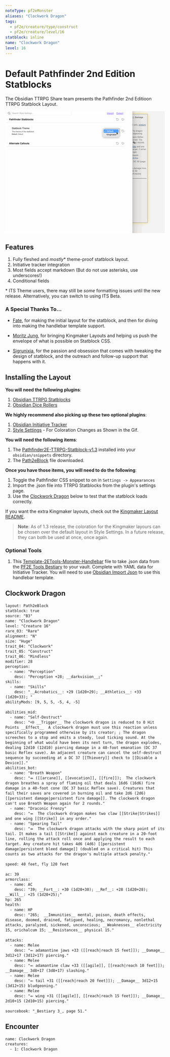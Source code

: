```yaml
---
noteType: pf2eMonster
aliases: "Clockwork Dragon"
tags: 
  - pf2e/creature/type/construct
  - pf2e/creature/level/16
statblock: inline
name: "Clockwork Dragon"
level: 16
---
```


# Default Pathfinder 2nd Edition Statblocks

The Obsidian TTRPG Share team presents the Pathfinder 2nd Editioon TTRPG Statblock Layout.

![Release 1.3 of PF2E - Stylesettings](../Default_Layouts/_attachments/PF2E-1.3-StyleSettings.gif)

## Features

1. Fully fleshed and *mostly*\* theme-proof statblock layout.
2. Initiative tracker integration
3. Most fields accept markdown (But do not use asterisks, use underscores!)
4. Conditional fields

\* ITS Theme users, there may still be *some* formatting issues until the new release. Alternatively, you can switch to using ITS Beta.

### A Special Thanks To...

- [Fate](https://github.com/Fatebreak), for making the initial layout for the statblock, and then for diving into making the handlebar template support.

- [Moritz Jung](https://github.com/mProjectsCode), for bringing Kingmaker Layouts and helping us push the envelope of what is possible on Statblock CSS. 

- [Sigrunixia](https://github.com/sigrunixia), for the passion and obsession that comes with tweaking the design of statblock, and the outreach and follow-up support that happens with it.

## Installing the Layout

**You will need the following plugins**:
1. [Obsidian TTRPG Statblocks](https://github.com/valentine195/obsidian-5e-statblocks)
2. [Obsidian Dice Rollers](https://github.com/valentine195/obsidian-dice-roller)

**We highly recommend also picking up these two optional plugins**:
1. [Obsidian Initiative Tracker](https://github.com/valentine195/obsidian-initiative-tracker)
2. [Style Settings](https://github.com/mgmeyers/obsidian-style-settings) - For Coloration Changes as Shown in the Gif.

**You will need the following items**:
1. The [Pathfinder2E-TTRPG-Statblock-v1.3](../Default_Layouts/_attachments/Pathfinder2E-TTRPG-Statblock-v1.3.css) installed into your `obsidian/snippets` directory.
2. The [Path2eBlock](_attachments/Path2eBlock.json) file downloaded.

**Once you have those items, you will need to do the following**:
1. Toggle the Pathfinder CSS snippet to on in `Settings -> Appearances`
2. Import the .json file into TTRPG Statblocks from the plugin's settings page. 
3. Use the [Clockwork Dragon](README-PF2E-Default-Layout.md#Clockwork%20Dragon) below to test that the statblock loads correctly.

If you want the extra Kingmaker layouts, check out the [Kingmaker Layout README](../Kingmaker_Layouts/README-PF2E-Kingmaker-Layouts.md). 

> **Note**: As of 1.3 release, the coloration for the Kingmaker layours can be chosen over the default layout in Style Settings. In a future release, they can both be used at once, once again. 

### Optional Tools

1. This [Template-2ETools-Monster-Handlebar](Template-2ETools-Monster-Handlebar.md) file to take .json data from the [PF2E Tools Bestiary](https://pf2etools.com/bestiary.html#aapoph%20serpentfolk_b2) to your vault. Complete with YAML data for Initiative Tracker. You will need to use [Obsidian Import Json](https://github.com/farling42/obsidian-import-json) to use this handlebar template.

## Clockwork Dragon

```statblock
layout: Path2eBlock
statblock: true
source: "B3"
name: "Clockwork Dragon"
level: "Creature 16"
rare_03: "Rare"
alignment: "N"
size: "Huge"
trait_04: "Clockwork"
trait_05: "Construct"
trait_06: "Mindless"
modifier: 28
perception:
  - name: "Perception"
    desc: "Perception +28; __darkvision__;"
skills:
  - name: "Skills"
    desc: "__Acrobatics__: +29 (1d20+29); __Athletics__: +33 (1d20+33); "
abilityMods: [9, 5, 5, -5, 4, -5]

abilities_mid:
  - name: "Self-Destruct"
    desc: "⬲ __Trigger__ The clockwork dragon is reduced to 0 Hit Points __Effect__  A clockwork dragon must use this reaction unless specifically programmed otherwise by its creator; ; The dragon screeches to a stop and emits a steady, loud ticking sound. At the beginning of what would have been its next turn, the dragon explodes, dealing 12d10 (12d10) piercing damage in a 40-foot emanation (DC 37 basic Reflex save). An adjacent creature can cancel the self-destruct sequence by succeeding at a DC 37 [[Thievery]] check to [[Disable a Device]]."
abilities_bot:
  - name: "Breath Weapon"
    desc: "⬺ ([[arcane]], [[evocation]], [[fire]]);  The clockwork dragon breathes a spray of flaming oil that deals 16d6 (16d6) fire damage in a 40-foot cone (DC 37 basic Reflex save). Creatures that fail their saves are covered in burning oil and take 2d6 (2d6) [[persistent damage|persistent fire damage]]. The clockwork dragon can't use Breath Weapon again for 2 rounds."
  - name: "Draconic Frenzy"
    desc: "⬺  The clockwork dragon makes two claw [[Strike|Strikes]] and one wing [[Strike]] in any order."
  - name: "Spearing Tail"
    desc: "⬺  The clockwork dragon attacks with the sharp point of its tail. It makes a tail [[Strike]] against each creature in a 20-foot line, rolling the attack roll once and applying the result to each target. Any creature hit takes 4d6 (4d6) [[persistent damage|persistent bleed damage]] (doubled on a critical hit) This counts as two attacks for the dragon's multiple attack penalty."

speed: 40 feet, fly 120 feet

ac: 39
armorclass:
  - name: AC
    desc: "39; __Fort__: +30 (1d20+30); __Ref__: +28 (1d20+28); __Will__: +25 (1d20+25);"
hp: 265
health:
  - name: HP
    desc: "265;  __Immunities__ mental, poison, death effects, disease, doomed, drained, fatigued, healing, necromancy, nonlethal attacks, paralyzed, sickened, unconscious; __Weaknesses__ electricity 15, orichalcum 15; __Resistances__ physical 15."

attacks:
  - name: Melee
    desc: "⬻ adamantine jaws +33 ([[reach|reach 15 feet]]); __Damage__ 3d12+17 (3d12+17) piercing."
  - name: Melee
    desc: "⬻ adamantine claw +33 ([[agile]], [[reach|reach 10 feet]]); __Damage__ 3d8+17 (3d8+17) slashing."
  - name: Melee
    desc: "⬻ tail +31 ([[reach|reach 20 feet]]); __Damage__ 3d12+15 (3d12+15) bludgeoning."
  - name: Melee
    desc: "⬻ wing +31 ([[agile]], [[reach|reach 15 feet]]); __Damage__ 2d10+15 (2d10+15) piercing."

sourcebook: "_Bestiary 3_, page 51."
```

## Encounter

```encounter-table
name: Clockwork Dragon
creatures:
  - 1: Clockwork Dragon
```
